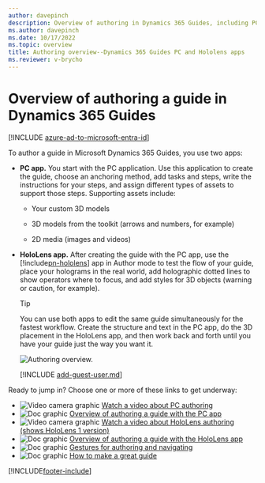 ```yaml
---
author: davepinch
description: Overview of authoring in Dynamics 365 Guides, including PC authoring and HoloLens authoring
ms.author: davepinch
ms.date: 10/17/2022
ms.topic: overview
title: Authoring overview--Dynamics 365 Guides PC and Hololens apps
ms.reviewer: v-brycho
---
```


# Overview of authoring a guide in Dynamics 365 Guides
 
[!INCLUDE [azure-ad-to-microsoft-entra-id](../includes/azure-ad-to-microsoft-entra-id.md)]

To author a guide in Microsoft Dynamics 365 Guides, you use two apps:

- **PC app.** You start with the PC application. Use this application to create the guide, choose an anchoring method, 
add tasks and steps, write the instructions for your steps, and assign different types of assets to support those steps. 
Supporting assets include:

    - Your custom 3D models

    - 3D models from the toolkit (arrows and numbers, for example)

    - 2D media (images and videos)

- **HoloLens app.** After creating the guide with the PC app, use the [!include[pn-hololens](../includes/pn-hololens.md)] app in Author mode to test the flow of your guide, place your holograms in the real world, add holographic dotted lines to show operators where to focus, and add styles for 3D objects (warning or caution, for example).

    > [!TIP]
    > You can use both apps to edit the same guide simultaneously for the fastest workflow. Create the structure and text in the PC app, do the 3D placement in the HoloLens app, and then work back and forth until you have your guide just the way you want it. 

    ![Authoring overview.](media/authoring-overview.PNG "Authoring overview")

  [!INCLUDE [add-guest-user.md](../includes/add-guest-user.md)]

Ready to jump in? Choose one or more of these links to get underway:

- ![Video camera graphic](media/video-camera.PNG "Video camera graphic") [Watch a video about PC authoring](https://aka.ms/pcauthor)
- ![Doc graphic](media/doc-icon.PNG "Doc graphic") [Overview of authoring a guide with the PC app](pc-app-overview.md)
- ![Video camera graphic](media/video-camera.PNG "Video camera graphic") [Watch a video about HoloLens authoring (shows HoloLens 1 version)](https://aka.ms/hololensauthor)
- ![Doc graphic](media/doc-icon.PNG "Doc graphic") [Overview of authoring a guide with the HoloLens app](hololens-app-overview.md)
- ![Doc graphic](media/doc-icon.PNG "Doc graphic") [Gestures for authoring and navigating](authoring-gestures-HL2.md)
- ![Doc graphic](media/doc-icon.PNG "Doc graphic") [How to make a great guide](great-guide.md)


[!INCLUDE[footer-include](../includes/footer-banner.md)]
